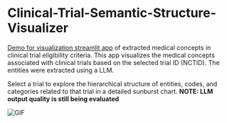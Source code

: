 # Clinical-Trial-Semantic-Structure-Visualizer
[Demo for visualization streamlit app](https://clinical-trial-semantic-visualizer.streamlit.app/) of extracted medical concepts in clinical trial eligibility criteria. 
This app visualizes the medical concepts associated with clinical trials based on the selected trial ID (NCTID). The entities were extracted using a LLM. 

Select a trial to explore the hierarchical structure of entities, codes, and categories related to that trial in a detailed sunburst chart.
**NOTE: LLM output quality is still being evaluated**

![GIF](https://github.com/victormurcia/Clinical-Trial-Semantic-Structure-Visualizer/blob/main/clinical%20trial%20hierarchy%20llm%20umls%203.gif?raw=true)
